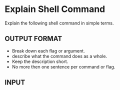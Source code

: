 # Explain Shell Command

Explain the following shell command in simple terms.

## OUTPUT FORMAT

- Break down each flag or argument.
- describe what the command does as a whole.
- Keep the description short.
- No more then one sentence per command or flag.

## INPUT
